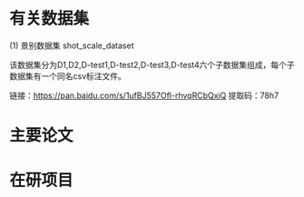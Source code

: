 # 有关数据集
(1) 景别数据集 shot_scale_dataset

  该数据集分为D1,D2,D-test1,D-test2,D-test3,D-test4六个子数据集组成，每个子数据集有一个同名csv标注文件。
  
  链接：https://pan.baidu.com/s/1ufBJ557Ofl-rhvqRCbQxiQ 提取码：78h7 
  
  
# 主要论文
# 在研项目

